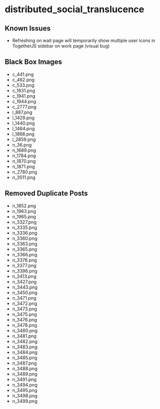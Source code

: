 # distributed_social_translucence

Known Issues
------------
- Refreshing on wait page will temporarily show multiple user icons in TogetherJS sidebar on work page (visual bug)

Black Box Images
----------------
- c_441.png
- c_462.png
- c_533.png
- c_1931.png
- c_1941.png
- c_1944.png
- c_2777.png
- l_887.png
- l_1429.png
- l_1440.png
- l_1464.png
- l_1868.png
- l_2859.png
- n_36.png
- n_1689.png
- n_1784.png
- n_1870.png
- n_1871.png
- n_2780.png
- n_3511.png

Removed Duplicate Posts
-----------------------
- n_1852.png
- n_1963.png
- n_1965.png
- n_3327.png
- n_3335.png
- n_3336.png
- n_3360.png
- n_3363.png
- n_3365.png
- n_3366.png
- n_3376.png
- n_3377.png
- n_3398.png
- n_3413.png
- n_3427.png
- n_3443.png
- n_3450.png
- n_3471.png
- n_3472.png
- n_3473.png
- n_3475.png
- n_3476.png
- n_3478.png
- n_3480.png
- n_3481.png
- n_3482.png
- n_3483.png
- n_3484.png
- n_3485.png
- n_3487.png
- n_3488.png
- n_3489.png
- n_3491.png
- n_3494.png
- n_3495.png
- n_3498.png
- n_3499.png
